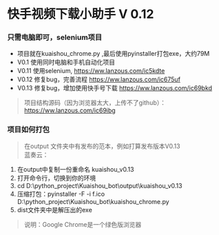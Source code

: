 # 快手视频下载小助手 V 0.12
### 只需电脑即可，selenium项目  

 * 项目就在kuaishou_chrome.py ,最后使用pyinstaller打包exe，大约79M
 * V0.1  使用同时电脑和手机自动化项目 
 * V0.11 使用selenium, https://ww.lanzous.com/ic5kdte     
 * V0.12 修复bug，完善流程   https://ww.lanzous.com/ic675uf      
 * V0.13 修复bug，增加使用快手号下载  https://ww.lanzous.com/ic69bkd       

>项目结构源码（因为浏览器太大，上传不了github）： https://ww.lanzous.com/ic69ibg


### 项目如何打包 
> 在output 文件夹中有发布的范本，例如打算发布版本V0.13  
> 蓝奏云： 

1. 在output中复制一份重命名 kuaishou_v0.13  
2. 打开命令行，切换到你的环境
3. cd D:\python_project\Kuaishou_bot\output\kuaishou_v0.13 
4. 压缩打包：pyinstaller -F -i f.ico D:\python_project\Kuaishou_bot\kuaishou_chrome.py
5. dist文件夹中是解压出的exe  
> 说明：Google Chrome是一个绿色版浏览器  

